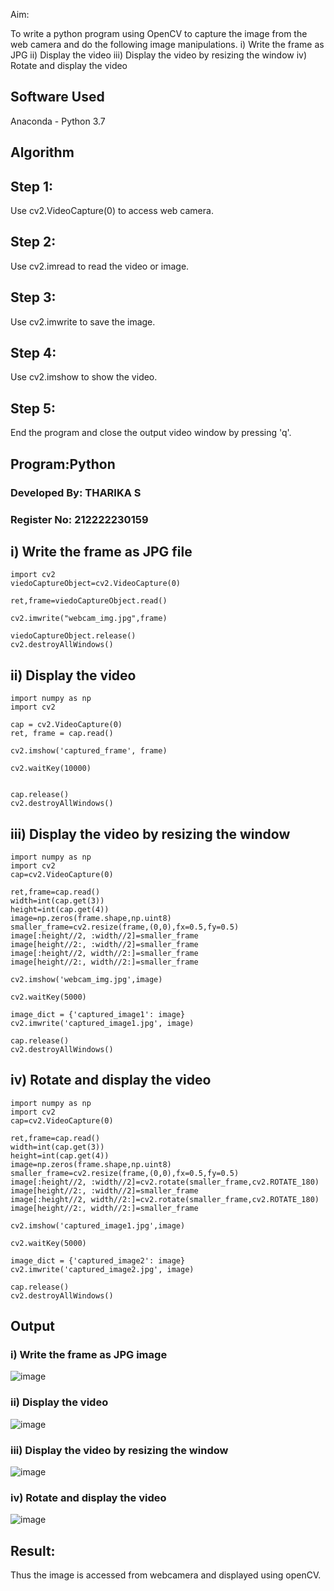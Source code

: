 
Aim:
 
To write a python program using OpenCV to capture the image from the web camera and do the following image manipulations.
i) Write the frame as JPG 
ii) Display the video 
iii) Display the video by resizing the window
iv) Rotate and display the video

## Software Used
Anaconda - Python 3.7
## Algorithm
## Step 1:
Use cv2.VideoCapture(0) to access web camera.

## Step 2:
Use cv2.imread to read the video or image.

## Step 3:
Use cv2.imwrite to save the image.

## Step 4:
Use cv2.imshow to show the video.

## Step 5:
End the program and close the output video window by pressing 'q'.
## Program:Python
### Developed By: THARIKA S
### Register No: 212222230159

## i) Write the frame as JPG file
```
import cv2
viedoCaptureObject=cv2.VideoCapture(0)

ret,frame=viedoCaptureObject.read()

cv2.imwrite("webcam_img.jpg",frame)

viedoCaptureObject.release()
cv2.destroyAllWindows()
```
## ii) Display the video
```
import numpy as np
import cv2

cap = cv2.VideoCapture(0)
ret, frame = cap.read()

cv2.imshow('captured_frame', frame)

cv2.waitKey(10000)


cap.release()
cv2.destroyAllWindows()

```
## iii) Display the video by resizing the window
```
import numpy as np
import cv2
cap=cv2.VideoCapture(0)

ret,frame=cap.read()
width=int(cap.get(3))
height=int(cap.get(4))
image=np.zeros(frame.shape,np.uint8)
smaller_frame=cv2.resize(frame,(0,0),fx=0.5,fy=0.5)
image[:height//2, :width//2]=smaller_frame
image[height//2:, :width//2]=smaller_frame
image[:height//2, width//2:]=smaller_frame
image[height//2:, width//2:]=smaller_frame

cv2.imshow('webcam_img.jpg',image)

cv2.waitKey(5000)  

image_dict = {'captured_image1': image}
cv2.imwrite('captured_image1.jpg', image)

cap.release()
cv2.destroyAllWindows()
```
## iv) Rotate and display the video
```
import numpy as np
import cv2
cap=cv2.VideoCapture(0)

ret,frame=cap.read()
width=int(cap.get(3))
height=int(cap.get(4))
image=np.zeros(frame.shape,np.uint8)
smaller_frame=cv2.resize(frame,(0,0),fx=0.5,fy=0.5)
image[:height//2, :width//2]=cv2.rotate(smaller_frame,cv2.ROTATE_180)
image[height//2:, :width//2]=smaller_frame
image[:height//2, width//2:]=cv2.rotate(smaller_frame,cv2.ROTATE_180)
image[height//2:, width//2:]=smaller_frame

cv2.imshow('captured_image1.jpg',image)

cv2.waitKey(5000) 

image_dict = {'captured_image2': image}
cv2.imwrite('captured_image2.jpg', image)

cap.release()
cv2.destroyAllWindows()
```
## Output

### i) Write the frame as JPG image
![image](https://github.com/user-attachments/assets/02a0c669-591c-4c6a-b62b-ed3223e96a37)

### ii) Display the video
![image](https://github.com/user-attachments/assets/b2375909-9e92-4572-92ad-9b0527c34f52)

### iii) Display the video by resizing the window
![image](https://github.com/user-attachments/assets/ec48bfae-4753-4416-9cee-cf9424add431)

### iv) Rotate and display the video
![image](https://github.com/user-attachments/assets/da9a6e7b-e772-4fc4-8d09-18765f6550a8)

## Result:
Thus the image is accessed from webcamera and displayed using openCV.
